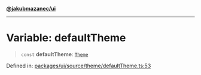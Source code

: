 [**@jakubmazanec/ui**](../README.md)

---

# Variable: defaultTheme

> `const` **defaultTheme**: [`Theme`](../type-aliases/Theme.md)

Defined in:
[packages/ui/source/theme/defaultTheme.ts:53](https://github.com/jakubmazanec/tools/blob/d956cf350ae3e6bad1df754a19dfbabb088c1451/packages/ui/source/theme/defaultTheme.ts#L53)
